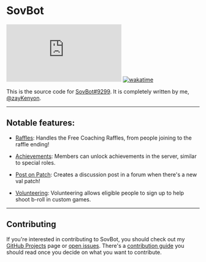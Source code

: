 
# SovBot

![GitHub package.json dependency version (prod)](https://img.shields.io/github/package-json/dependency-version/sovereign-guides/sovbot/discord.js?logo=Discord&logoColor=f6f6f6&style=flat-square)
[![wakatime](https://wakatime.com/badge/github/sovereign-guides/sovbot.svg?style=flat-square)](https://wakatime.com/badge/github/sovereign-guides/sovbot)

This is the source code for [SovBot#9299](https://discord.com/users/1000927602518798487). It is completely written by me,
[@zayKenyon](https://discord.com/users/452793411401940995).

---

## Notable features:

- [Raffles](src/modules/raffles/commands/raffle.js): Handles the Free Coaching Raffles, from people joining to the raffle ending!

- [Achievements](src/modules/achievements/commands/achievements.js): Members can unlock achievements in the server, similar to special roles.

- [Post on Patch](src/modules/postOnPatch/events/handleNewPatch.js): Creates a discussion post in a forum when there's a new val patch!

- [Volunteering](src/modules/volunteer/commands/volunteer.js): Volunteering allows eligible people to sign up to help shoot b-roll in custom games.
---

## Contributing

If you're interested in contributing to SovBot, you should check out my
[GitHub Projects](https://github.com/sovereign-guides/sovbot/projects) page or 
[open issues](https://github.com/sovereign-guides/sovbot/issues). There's a
[contribution guide](https://github.com/sovereign-guides/sovbot/blob/main/CONTRIBUTING.md) you should read once you decide on
what you want to contribute.
